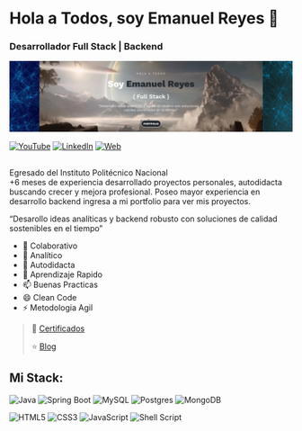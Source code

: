 #  Hola a Todos, soy Emanuel Reyes 👋
### Desarrollador Full Stack | Backend

![Banner](Baner-Linkedin-ER.png)

[![YouTube](https://img.shields.io/badge/Youtube-FF0000?style=for-the-badge&logo=youtube)]()
[![LinkedIn](https://img.shields.io/badge/LinkedIn-0077B5?style=for-the-badge&logo=linkedin)]()
[![Web](https://img.shields.io/badge/Portfolio-14a1f0?style=for-the-badge&logo=dev.to)]()

## 

Egresado del Instituto Politécnico Nacional <br> 
<span>+6</span> meses de experiencia desarrollado proyectos personales, autodidacta buscando crecer y mejora profesional. Poseo mayor experiencia en desarrollo backend ingresa a mi portfolio para ver mis proyectos. 

“Desarollo ideas analíticas y backend robusto con soluciones de calidad sostenibles en el tiempo”

- 👋 Colaborativo
- 👀 Analítico
- 🌱 Autodidacta
- 💞️ Aprendizaje Rapido
- 📫 Buenas Practicas
- 😄 Clean Code
- ⚡ Metodologia Agil

> 👥 [Certificados]() 
> 
> ⭐️ [Blog]()

## Mi Stack:

![Java](https://img.shields.io/badge/java-%23ED8B00.svg?style=for-the-badge&logo=openjdk&logoColor=white)
![Spring Boot](https://img.shields.io/badge/spring-%236DB33F.svg?style=for-the-badge&logo=spring&logoColor=white)
![MySQL](https://img.shields.io/badge/mysql-%2300f.svg?style=for-the-badge&logo=mysql&logoColor=white)
![Postgres](https://img.shields.io/badge/postgres-%23316192.svg?style=for-the-badge&logo=postgresql&logoColor=white)
![MongoDB](https://img.shields.io/badge/MongoDB-%234ea94b.svg?style=for-the-badge&logo=mongodb&logoColor=white)

![HTML5](https://img.shields.io/badge/html5-%23E34F26.svg?style=for-the-badge&logo=html5&logoColor=white)
![CSS3](https://img.shields.io/badge/css3-%231572B6.svg?style=for-the-badge&logo=css3&logoColor=white)
![JavaScript](https://img.shields.io/badge/javascript-%23323330.svg?style=for-the-badge&logo=javascript&logoColor=%23F7DF1E)
![Shell Script](https://img.shields.io/badge/shell_script-%23121011.svg?style=for-the-badge&logo=gnu-bash&logoColor=white)
<!---
EmanuelRFDev/EmanuelRFDev is a ✨ special ✨ repository because its `README.md` (this file) appears on your GitHub profile.
You can click the Preview link to take a look at your changes.
--->
